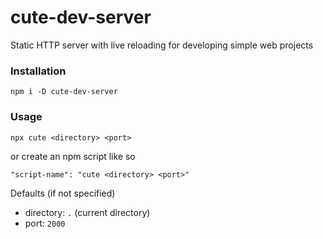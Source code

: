 # cute-dev-server
Static HTTP server with live reloading for developing simple web projects

### Installation
`npm i -D cute-dev-server`

### Usage
`npx cute <directory> <port>`

or create an npm script like so

`"script-name": "cute <directory> <port>"`

Defaults (if not specified)
- directory: `.` (current directory)
- port: `2000`
